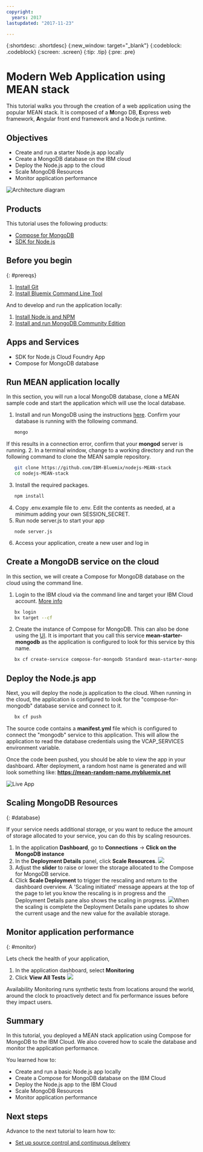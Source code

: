 ```yaml
---
copyright:
  years: 2017
lastupdated: "2017-11-23"

---
```


{:shortdesc: .shortdesc}
{:new_window: target="_blank"}
{:codeblock: .codeblock}
{:screen: .screen}
{:tip: .tip}
{:pre: .pre}


# Modern Web Application using MEAN stack

This tutorial walks you through the creation of a web application using the popular MEAN stack. It is composed of a **M**ongo DB, **E**xpress web framework, **A**ngular front end framework and a Node.js runtime.

## Objectives

- Create and run a starter Node.js app locally
- Create a MongoDB database on the IBM cloud
- Deploy the Node.js app to the cloud
- Scale MongoDB Resources
- Monitor application performance

![Architecture diagram](images/solution7/Architecture.png)

## Products

This tutorial uses the following products:
   * [Compose for MongoDB](https://console.bluemix.net/catalog/services/compose-for-mongodb)
   * [SDK for Node.js](https://console.bluemix.net/catalog/starters/sdk-for-nodejs)

## Before you begin

{: #prereqs}

1. [Install Git](https://git-scm.com/)
2. [Install Bluemix Command Line Tool](https://console.bluemix.net/docs/cli/reference/bluemix_cli/get_started.html#getting-started)


And to develop and run the application locally:
1. [Install Node.js and NPM](https://nodejs.org/)
2. [Install and run MongoDB Community Edition](https://docs.mongodb.com/manual/administration/install-community/)

## Apps and Services
- SDK for Node.js Cloud Foundry App
- Compose for MongoDB database


## Run MEAN application locally
In this section, you will run a local MongoDB database, clone a MEAN sample code and start the application which will use the local database.

1. Install and run MongoDB using the instructions [here](https://docs.mongodb.com/manual/administration/install-community/). Confirm your database is running with the following command.
  ```sh
     mongo
  ```
   If this results in a connection error, confirm that your **mongod** server is running.
2. In a terminal window, change to a working directory and run the following command to clone the MEAN sample repository.
  ```sh
     git clone https://github.com/IBM-Bluemix/nodejs-MEAN-stack
     cd nodejs-MEAN-stack
  ```
3. Install the required packages.
  ```sh
     npm install
  ```
4. Copy .env.example file to .env. Edit the contents as needed, at a minimum adding your own SESSION_SECRET.
5. Run node server.js to start your app
  ```
     node server.js
  ```
6. Access your application, create a new user and log in

## Create a MongoDB service on the cloud

In this section, we will create a Compose for MongoDB database on the cloud using the command line.
1. Login to the IBM cloud via the command line and target your IBM Cloud account. [More info](https://console.bluemix.net/docs/cli/reference/bluemix_cli/get_started.html#getting-started)
  ```sh
     bx login
     bx target --cf
  ```

2. Create the instance of Compose for MongoDB. This can also be done using the [UI](https://console.bluemix.net/catalog/services/compose-for-mongodb?env_id=ibm:yp:us-south). It is important that you call this service **mean-starter-mongodb** as the application is configured to look for this service by this name.

  ```sh
     bx cf create-service compose-for-mongodb Standard mean-starter-mongodb
  ```

## Deploy the Node.js app

Next, you will deploy the node.js application to the cloud. When running in the cloud, the application is configured to look for the "compose-for-mongodb" database service and connect to it.

```sh
   bx cf push
```

The source code contains a **manifest.yml** file which is configured to connect the "mongodb" service to this application. This will allow the application to read the database credentials using the VCAP_SERVICES environment variable.

Once the code been pushed, you should be able to view the app in your dashboard. After deployment, a random host name is generated and will look something like: **https://mean-random-name.mybluemix.net**

![Live App](images/solution7/live-app.png)


## Scaling MongoDB Resources
{: #database}

If your service needs additional storage, or you want to reduce the amount of storage allocated to your service, you can do this by scaling resources.
1. In the application **Dashboard**, go to **Connections** -> **Click on the MongoDB instance**
2. In the **Deployment Details** panel, click **Scale Resources**.
  ![](images/solution7/mongodb-scale-show.png)
3. Adjust the **slider** to raise or lower the storage allocated to the Compose for MongoDB service.
4. Click **Scale Deployment** to trigger the rescaling and return to the dashboard overview. A 'Scaling initiated' message appears at the top of the page to let you know the rescaling is in progress and the Deployment Details pane also shows the scaling in progress.
  ![](images/solution7/scaling-in-progress.png)When the scaling is complete the Deployment Details pane updates to show the current usage and the new value for the available storage.


## Monitor application performance
{: #monitor}

Lets check the health of your application,

1. In the application dashboard, select **Monitoring**
2. Click **View All Tests**
   ![](images/solution7/alert_frequency.png)

Availability Monitoring runs synthetic tests from locations around the world, around the clock to proactively detect and fix performance issues before they impact users.

## Summary

In this tutorial, you deployed a MEAN stack application using Compose for MongoDB to the IBM Cloud. We also covered how to scale the database and monitor the application performance.

You learned how to:

- Create and run a basic Node.js app locally
- Create a Compose for MongoDB database on the IBM Cloud
- Deploy the Node.js app to the IBM Cloud
- Scale MongoDB Resources
- Monitor application performance




## Next steps

Advance to the next tutorial to learn how to:

- [Set up source control and continuous delivery](multi-region-webapp.html#devops)
